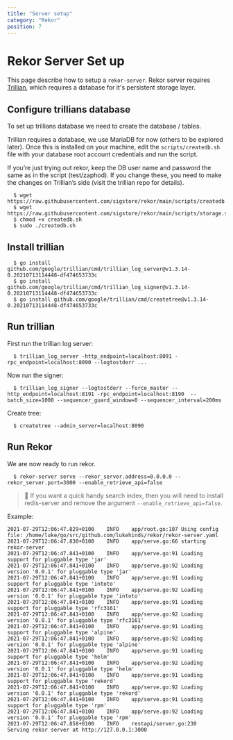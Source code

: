 ```yaml
---
title: "Server setup"
category: "Rekor"
position: 7
---
```


# Rekor Server Set up

This page describe how to setup a `rekor-server`. Rekor server requires [Trillian](https://github.com/google/trillian), which requires a database for it's persistent storage layer.

## Configure trillians database

To set up trillians database we need to create the database / tables.

Trillian requires a database, we use MariaDB for now (others to be explored later). Once this is installed on your machine, 
edit the `scripts/createdb.sh` file with your database root account credentials and run the script.

If you’re just trying out rekor, keep the DB user name and password the same as in the script (test/zaphod). If you change these,
you need to make the changes on Trillian’s side (visit the trillian repo for details).

      $ wget https://raw.githubusercontent.com/sigstore/rekor/main/scripts/createdb.sh
      $ wget https://raw.githubusercontent.com/sigstore/rekor/main/scripts/storage.sql
      $ chmod +x createdb.sh
      $ sudo ./createdb.sh

## Install trillian 

      $ go install github.com/google/trillian/cmd/trillian_log_server@v1.3.14-0.20210713114448-df474653733c
      $ go install github.com/google/trillian/cmd/trillian_log_signer@v1.3.14-0.20210713114448-df474653733c
      $ go install github.com/google/trillian/cmd/createtree@v1.3.14-0.20210713114448-df474653733c

## Run trillian

First run the trillian log server:

      $ trillian_log_server -http_endpoint=localhost:8091 -rpc_endpoint=localhost:8090 --logtostderr ...

Now run the signer:

      $ trillian_log_signer --logtostderr --force_master --http_endpoint=localhost:8191 -rpc_endpoint=localhost:8190  --batch_size=1000 --sequencer_guard_window=0 --sequencer_interval=200ms

Create tree:

      $ createtree --admin_server=localhost:8090

## Run Rekor

We are now ready to run rekor.

      $ rekor-server serve --rekor_server.address=0.0.0.0 --rekor_server.port=3000 --enable_retrieve_api=false

> :notebook: If you want a quick handy search index, then you will need to install redis-server
   and remove the argument `--enable_retrieve_api=false`.

Example:

```
2021-07-29T12:06:47.829+0100	INFO	app/root.go:107	Using config file: /home/luke/go/src/github.com/lukehinds/rekor/rekor-server.yaml
2021-07-29T12:06:47.830+0100	INFO	app/serve.go:66	starting rekor-server 
2021-07-29T12:06:47.841+0100	INFO	app/serve.go:91	Loading support for pluggable type 'jar'
2021-07-29T12:06:47.841+0100	INFO	app/serve.go:92	Loading version '0.0.1' for pluggable type 'jar'
2021-07-29T12:06:47.841+0100	INFO	app/serve.go:91	Loading support for pluggable type 'intoto'
2021-07-29T12:06:47.841+0100	INFO	app/serve.go:92	Loading version '0.0.1' for pluggable type 'intoto'
2021-07-29T12:06:47.841+0100	INFO	app/serve.go:91	Loading support for pluggable type 'rfc3161'
2021-07-29T12:06:47.841+0100	INFO	app/serve.go:92	Loading version '0.0.1' for pluggable type 'rfc3161'
2021-07-29T12:06:47.841+0100	INFO	app/serve.go:91	Loading support for pluggable type 'alpine'
2021-07-29T12:06:47.841+0100	INFO	app/serve.go:92	Loading version '0.0.1' for pluggable type 'alpine'
2021-07-29T12:06:47.841+0100	INFO	app/serve.go:91	Loading support for pluggable type 'helm'
2021-07-29T12:06:47.841+0100	INFO	app/serve.go:92	Loading version '0.0.1' for pluggable type 'helm'
2021-07-29T12:06:47.841+0100	INFO	app/serve.go:91	Loading support for pluggable type 'rekord'
2021-07-29T12:06:47.841+0100	INFO	app/serve.go:92	Loading version '0.0.1' for pluggable type 'rekord'
2021-07-29T12:06:47.841+0100	INFO	app/serve.go:91	Loading support for pluggable type 'rpm'
2021-07-29T12:06:47.841+0100	INFO	app/serve.go:92	Loading version '0.0.1' for pluggable type 'rpm'
2021-07-29T12:06:47.858+0100	INFO	restapi/server.go:230	Serving rekor server at http://127.0.0.1:3000
```


